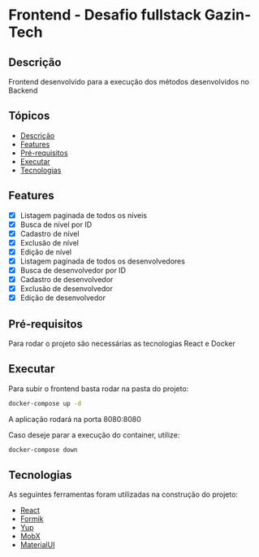 # Frontend - Desafio fullstack Gazin-Tech

## Descrição

<p>Frontend desenvolvido para a execução dos métodos desenvolvidos no Backend</p>

## Tópicos

<!--ts-->

- [Descrição](#descrição)
- [Features](#features)
- [Pré-requisitos](#pré-requisitos)
- [Executar](#executar)
- [Tecnologias](#tecnologias)
  <!--te-->

## Features

- [x] Listagem paginada de todos os níveis
- [x] Busca de nível por ID
- [x] Cadastro de nível
- [x] Exclusão de nível
- [x] Edição de nível
- [x] Listagem paginada de todos os desenvolvedores
- [x] Busca de desenvolvedor por ID
- [x] Cadastro de desenvolvedor
- [x] Exclusão de desenvolvedor
- [x] Edição de desenvolvedor

## Pré-requisitos

<p>Para rodar o projeto são necessárias as tecnologias React e Docker</p>

## Executar

<p>Para subir o frontend basta rodar na pasta do projeto:</p>

```bash
docker-compose up -d
```

<p>A aplicação rodará na porta 8080:8080</p>

<p>Caso deseje parar a execução do container, utilize:</p>

```bash
docker-compose down
```

## Tecnologias

<p>As seguintes ferramentas foram utilizadas na construção do projeto:</p>

- [React](https://reactjs.org/)
- [Formik](https://formik.org/docs/overview)
- [Yup](https://github.com/jquense/yup)
- [MobX](https://mobx.js.org/)
- [MaterialUI](https://mui.com/)
